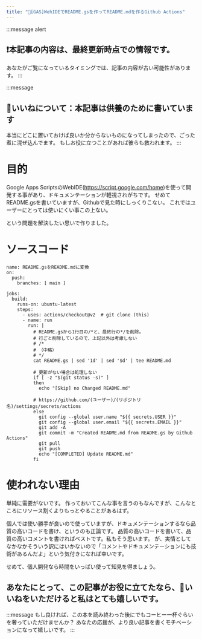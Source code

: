 ```yaml
---
title: "🤖[GAS]WehIDEでREADME.gsを作ってREADME.mdを作るGithub Actions"
---
```

<!-- テンプレートバージョン: 2022.01.24.b.book_md -->

:::message alert
## ❗本記事の内容は、最終更新時点での情報です。
あなたがご覧になっているタイミングでは、記事の内容が古い可能性があります。
:::

:::message
## 💓いいねについて：本記事は供養のために書いています
本当にどこに置いておけば良いか分からないものになってしまったので、ごった煮に混ぜ込んでます。
もしお役に立つことがあれば彼らも救われます。
:::

# 目的
Google Apps ScriptsのWebIDE(https://script.google.com/home)を使って開発する事があり、ドキュメンテーションが軽視されがちです。
せめてREADME.gsを書いていますが、Githubで見た時にしっくりこない。
これではユーザーにとっては使いにくい事この上ない。

という問題を解決したい思いで作りました。

# ソースコード
```
name: README.gsをREADME.mdに変換
on:
  push:
    branches: [ main ]

jobs:
  build:
    runs-on: ubuntu-latest
    steps:
      - uses: actions/checkout@v2  # git clone (this)
      - name: run
        run: |
          # README.gsから1行目の/*と、最終行の*/を削除。
          # 行ごと削除しているので、上記以外は考慮しない
          # /*
          # （中略）
          # */
          cat README.gs | sed '1d' | sed '$d' | tee README.md

          # 更新がない場合は処理しない
          if [ -z "$(git status -s)" ]
          then
            echo "[Skip] no Changed README.md"

          # https://github.com/(ユーザー)/(リポジトリ名)/settings/secrets/actions
          else
            git config --global user.name "${{ secrets.USER }}"
            git config --global user.email "${{ secrets.EMAIL }}"
            git add -A
            git commit -m "Created README.md from README.gs by Github Actions"
            git pull
            git push
            echo "[COMPLETED] Update README.md"
          fi
```

# 使われない理由
単純に需要がないです。
作っておいてこんな事を言うのもなんですが、こんなところにリソース割くよりもっとやることがあるはず。

個人では使い勝手が良いので使っていますが、ドキュメンテーションするなら品質の高いコードを書け、というのも正論です。
品質の高いコードを書いて、品質の高いコメントを書ければベストです。私もそう思います。
が、実情としてなかなかそういう訳にはいかないので「コメントやドキュメンテーションにも技術があるんだよ」という気付きになれば幸いです。

せめて、個人開発なら時間をいっぱい使って知見を得ましょう。

## あなたにとって、この記事がお役に立てたなら、💓いいねをいただけると私はとても嬉しいです。
:::message
もし良ければ、この本を読み終わった後にでもコーヒー一杯ぐらいを奢っていただけませんか？
あなたの応援が、より良い記事を書くモチベーションになって嬉しいです。
:::
